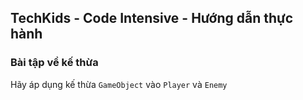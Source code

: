 ## TechKids - Code Intensive - Hướng dẫn thực hành
### Bài tập về kế thừa

Hãy áp dụng kế thừa `GameObject` vào `Player` và `Enemy`